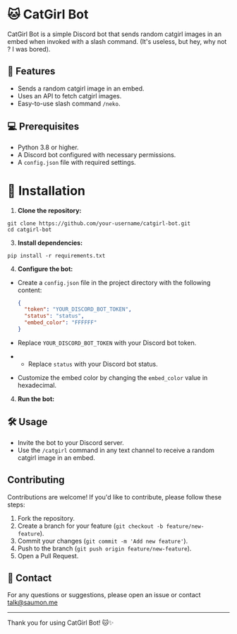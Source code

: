 # 🐱 CatGirl Bot

CatGirl Bot is a simple Discord bot that sends random catgirl images in an embed when invoked with a slash command. (It's useless, but hey, why not ? I was bored).

## 🎨 Features

- Sends a random catgirl image in an embed.
- Uses an API to fetch catgirl images.
- Easy-to-use slash command `/neko`.

## 💻 Prerequisites

- Python 3.8 or higher.
- A Discord bot configured with necessary permissions.
- A `config.json` file with required settings.

# 💫 Installation

1. **Clone the repository:**
```
git clone https://github.com/your-username/catgirl-bot.git
cd catgirl-bot
```

3. **Install dependencies:**
```
pip install -r requirements.txt
```

4. **Configure the bot:**

- Create a `config.json` file in the project directory with the following content:

  ```json
  {
    "token": "YOUR_DISCORD_BOT_TOKEN",
    "status": "status",
    "embed_color": "FFFFFF"
  }
  ```

- Replace `YOUR_DISCORD_BOT_TOKEN` with your Discord bot token.
- - Replace `status` with your Discord bot status.
- Customize the embed color by changing the `embed_color` value in hexadecimal.

4. **Run the bot:**


## 🛠 Usage

- Invite the bot to your Discord server.
- Use the `/catgirl` command in any text channel to receive a random catgirl image in an embed.

## Contributing

Contributions are welcome! If you'd like to contribute, please follow these steps:

1. Fork the repository.
2. Create a branch for your feature (`git checkout -b feature/new-feature`).
3. Commit your changes (`git commit -m 'Add new feature'`).
4. Push to the branch (`git push origin feature/new-feature`).
5. Open a Pull Request.


## 📩 Contact

For any questions or suggestions, please open an issue or contact talk@saumon.me

---

Thank you for using CatGirl Bot! 🐱✨


